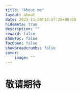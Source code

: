 ```yaml
---
title: "About me"
layout: about
date: 2021-11-06T14:57:28+08:00
hidemeta: true
description: ""
reward: false
showToc: false 
TocOpen: false 
showbreadcrumbs: false
cover:
    image: ""
---
```


# 敬请期待